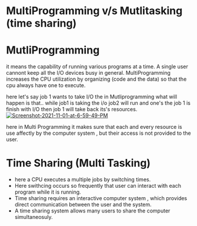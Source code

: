 # MultiProgramming v/s Mutlitasking (time sharing)
# MutliProgramming 
 it means the capability of running various programs at a time.
A single user cannont keep all the I/O devices busy in general.
MultiProgramming increases the CPU utilization by organizing (code and the data) so that the cpu always have one to execute.

here let's say job 1 wants to take I/O the in Mutliprogramming what will happen is that.. while job1 is taking the i/o job2 will run and one's the job 1 is finish with I/O then job 1 will take back its's resources. 
<a href="https://ibb.co/489thJZ"><img src="https://i.ibb.co/rxT0DvG/Screenshot-2021-11-01-at-6-59-49-PM.png" alt="Screenshot-2021-11-01-at-6-59-49-PM" border="0"/></a>

here in Multi Programming it makes sure that each and every resource is use affectly by the computer system , but their access is not provided to the user.

# Time Sharing (Multi Tasking)
- here a CPU executes a multiple jobs by switching times.
- Here swithcing occurs so frequently that user can interact with each program while it is running.
- Time sharing requires an interactive computer system , which provides direct communication between the user and the system.
- A time sharing system allows many users to share the computer simultaneosuly.
 